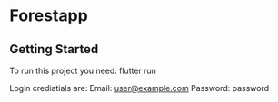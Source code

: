# Forestapp

## Getting Started

To run this project you need: flutter run

Login crediatials are:
Email: user@example.com
Password: password
